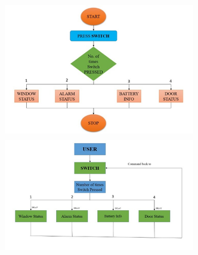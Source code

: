 ![Block Diagram](https://github.com/ShamaTorgal/M3_G15/blob/main/2.BiCom/2_Architecture/image3.jpg)


![Block Diagram](https://github.com/ShamaTorgal/M3_G15/blob/main/2.BiCom/2_Architecture/image5.jpg)
